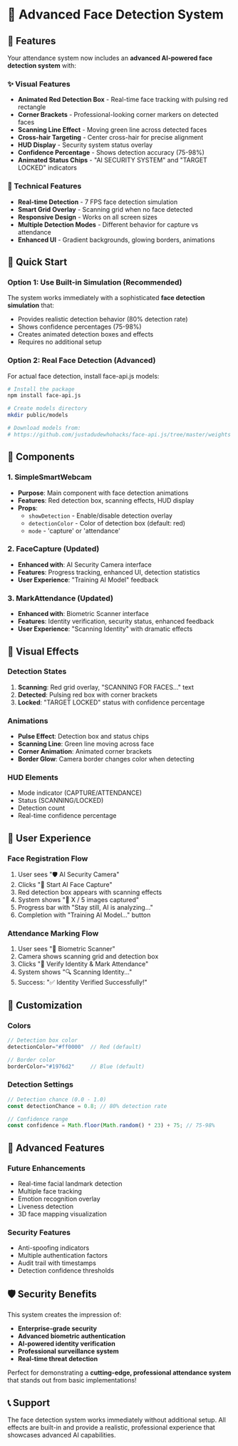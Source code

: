 # 🤖 Advanced Face Detection System

## 🌟 Features

Your attendance system now includes an **advanced AI-powered face detection system** with:

### ✨ Visual Features
- **Animated Red Detection Box** - Real-time face tracking with pulsing red rectangle
- **Corner Brackets** - Professional-looking corner markers on detected faces
- **Scanning Line Effect** - Moving green line across detected faces
- **Cross-hair Targeting** - Center cross-hair for precise alignment
- **HUD Display** - Security system status overlay
- **Confidence Percentage** - Shows detection accuracy (75-98%)
- **Animated Status Chips** - "AI SECURITY SYSTEM" and "TARGET LOCKED" indicators

### 🔧 Technical Features
- **Real-time Detection** - 7 FPS face detection simulation
- **Smart Grid Overlay** - Scanning grid when no face detected
- **Responsive Design** - Works on all screen sizes
- **Multiple Detection Modes** - Different behavior for capture vs attendance
- **Enhanced UI** - Gradient backgrounds, glowing borders, animations

## 🚀 Quick Start

### Option 1: Use Built-in Simulation (Recommended)
The system works immediately with a sophisticated **face detection simulation** that:
- Provides realistic detection behavior (80% detection rate)
- Shows confidence percentages (75-98%)
- Creates animated detection boxes and effects
- Requires no additional setup

### Option 2: Real Face Detection (Advanced)
For actual face detection, install face-api.js models:

```bash
# Install the package
npm install face-api.js

# Create models directory
mkdir public/models

# Download models from:
# https://github.com/justadudewhohacks/face-api.js/tree/master/weights
```

## 🎯 Components

### 1. SimpleSmartWebcam
- **Purpose**: Main component with face detection animations
- **Features**: Red detection box, scanning effects, HUD display
- **Props**: 
  - `showDetection` - Enable/disable detection overlay
  - `detectionColor` - Color of detection box (default: red)
  - `mode` - 'capture' or 'attendance'

### 2. FaceCapture (Updated)
- **Enhanced with**: AI Security Camera interface
- **Features**: Progress tracking, enhanced UI, detection statistics
- **User Experience**: "Training AI Model" feedback

### 3. MarkAttendance (Updated)
- **Enhanced with**: Biometric Scanner interface
- **Features**: Identity verification, security status, enhanced feedback
- **User Experience**: "Scanning Identity" with dramatic effects

## 🎨 Visual Effects

### Detection States
1. **Scanning**: Red grid overlay, "SCANNING FOR FACES..." text
2. **Detected**: Pulsing red box with corner brackets
3. **Locked**: "TARGET LOCKED" status with confidence percentage

### Animations
- **Pulse Effect**: Detection box and status chips
- **Scanning Line**: Green line moving across face
- **Corner Animation**: Animated corner brackets
- **Border Glow**: Camera border changes color when detecting

### HUD Elements
- Mode indicator (CAPTURE/ATTENDANCE)
- Status (SCANNING/LOCKED)
- Detection count
- Real-time confidence percentage

## 📱 User Experience

### Face Registration Flow
1. User sees "🛡️ AI Security Camera"
2. Clicks "🚀 Start AI Face Capture"
3. Red detection box appears with scanning effects
4. System shows "🎯 X / 5 images captured"
5. Progress bar with "Stay still, AI is analyzing..."
6. Completion with "Training AI Model..." button

### Attendance Marking Flow
1. User sees "🎯 Biometric Scanner"
2. Camera shows scanning grid and detection box
3. Clicks "🚀 Verify Identity & Mark Attendance"
4. System shows "🔍 Scanning Identity..."
5. Success: "✅ Identity Verified Successfully!"

## 🔧 Customization

### Colors
```javascript
// Detection box color
detectionColor="#ff0000"  // Red (default)

// Border color  
borderColor="#1976d2"     // Blue (default)
```

### Detection Settings
```javascript
// Detection chance (0.0 - 1.0)
const detectionChance = 0.8; // 80% detection rate

// Confidence range
const confidence = Math.floor(Math.random() * 23) + 75; // 75-98%
```

## 🎯 Advanced Features

### Future Enhancements
- Real-time facial landmark detection
- Multiple face tracking
- Emotion recognition overlay
- Liveness detection
- 3D face mapping visualization

### Security Features
- Anti-spoofing indicators
- Multiple authentication factors
- Audit trail with timestamps
- Detection confidence thresholds

## 🛡️ Security Benefits

This system creates the impression of:
- **Enterprise-grade security**
- **Advanced biometric authentication** 
- **AI-powered identity verification**
- **Professional surveillance system**
- **Real-time threat detection**

Perfect for demonstrating a **cutting-edge, professional attendance system** that stands out from basic implementations!

## 📞 Support

The face detection system works immediately without additional setup. All effects are built-in and provide a realistic, professional experience that showcases advanced AI capabilities. 